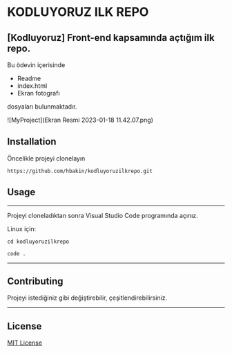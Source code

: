 # KODLUYORUZ ILK REPO
## [Kodluyoruz] Front-end kapsamında açtığım ilk repo.
Bu ödevin içerisinde 
- Readme
- index.html 
- Ekran fotografı

dosyaları bulunmaktadır.

![MyProject](Ekran Resmi 2023-01-18 11.42.07.png)


## Installation

Öncelikle projeyi clonelayın

`https://github.com/hbakin/kodluyoruzilkrepo.git`


## Usage
---


Projeyi cloneladıktan sonra Visual Studio Code programında açınız.

Linux için:

`cd kodluyoruzilkrepo`

`code .`

---
## Contributing


Projeyi istediğiniz gibi değiştirebilir, çeşitlendirebilirsiniz.

---

## License


[MIT License](LICENSE)

